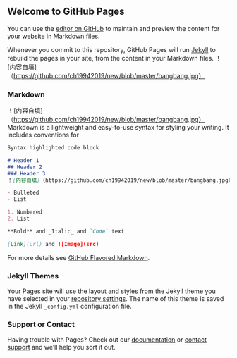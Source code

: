 ## Welcome to GitHub Pages

You can use the [editor on GitHub](https://github.com/ch19942019/new/edit/master/README.md) to maintain and preview the content for your website in Markdown files.

Whenever you commit to this repository, GitHub Pages will run [Jekyll](https://jekyllrb.com/) to rebuild the pages in your site, from the content in your Markdown files.
！[内容自填]（https://github.com/ch19942019/new/blob/master/bangbang.jpg）
### Markdown
！[内容自填]（https://github.com/ch19942019/new/blob/master/bangbang.jpg）
Markdown is a lightweight and easy-to-use syntax for styling your writing. It includes conventions for

```markdown
Syntax highlighted code block

# Header 1
## Header 2
### Header 3
！[内容自填]（https://github.com/ch19942019/new/blob/master/bangbang.jpg）

- Bulleted
- List

1. Numbered
2. List

**Bold** and _Italic_ and `Code` text

[Link](url) and ![Image](src)
```

For more details see [GitHub Flavored Markdown](https://guides.github.com/features/mastering-markdown/).

### Jekyll Themes

Your Pages site will use the layout and styles from the Jekyll theme you have selected in your [repository settings](https://github.com/ch19942019/new/settings). The name of this theme is saved in the Jekyll `_config.yml` configuration file.

### Support or Contact

Having trouble with Pages? Check out our [documentation](https://help.github.com/categories/github-pages-basics/) or [contact support](https://github.com/contact) and we’ll help you sort it out.
